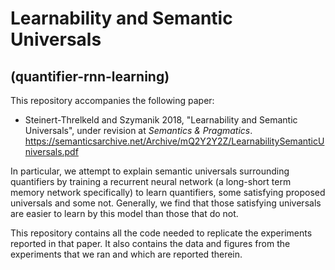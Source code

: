 # Learnability and Semantic Universals
## (quantifier-rnn-learning)

This repository accompanies the following paper:
* Steinert-Threlkeld and Szymanik 2018, "Learnability and Semantic Universals", under revision at _Semantics & Pragmatics_. https://semanticsarchive.net/Archive/mQ2Y2Y2Z/LearnabilitySemanticUniversals.pdf

In particular, we attempt to explain semantic universals surrounding quantifiers by training a recurrent neural network (a long-short term memory network specifically) to learn quantifiers, some satisfying proposed universals and some not.  Generally, we find that those satisfying universals are easier to learn by this model than those that do not.  

This repository contains all the code needed to replicate the experiments reported in that paper.  It also contains the data and figures from the experiments that we ran and which are reported therein.
